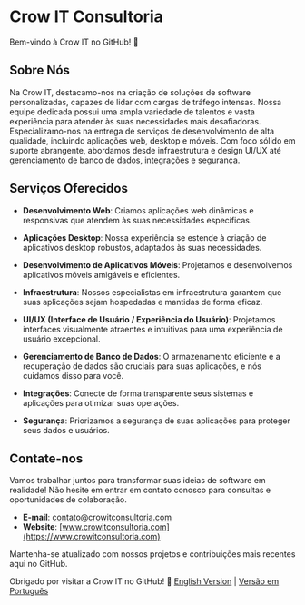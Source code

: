 # Crow IT Consultoria

Bem-vindo à Crow IT no GitHub! 🚀

## Sobre Nós

Na Crow IT, destacamo-nos na criação de soluções de software personalizadas, capazes de lidar com cargas de tráfego intensas. Nossa equipe dedicada possui uma ampla variedade de talentos e vasta experiência para atender às suas necessidades mais desafiadoras. Especializamo-nos na entrega de serviços de desenvolvimento de alta qualidade, incluindo aplicações web, desktop e móveis. Com foco sólido em suporte abrangente, abordamos desde infraestrutura e design UI/UX até gerenciamento de banco de dados, integrações e segurança.

## Serviços Oferecidos

- **Desenvolvimento Web**: Criamos aplicações web dinâmicas e responsivas que atendem às suas necessidades específicas.

- **Aplicações Desktop**: Nossa experiência se estende à criação de aplicativos desktop robustos, adaptados às suas necessidades.

- **Desenvolvimento de Aplicativos Móveis**: Projetamos e desenvolvemos aplicativos móveis amigáveis e eficientes.

- **Infraestrutura**: Nossos especialistas em infraestrutura garantem que suas aplicações sejam hospedadas e mantidas de forma eficaz.

- **UI/UX (Interface de Usuário / Experiência do Usuário)**: Projetamos interfaces visualmente atraentes e intuitivas para uma experiência de usuário excepcional.

- **Gerenciamento de Banco de Dados**: O armazenamento eficiente e a recuperação de dados são cruciais para suas aplicações, e nós cuidamos disso para você.

- **Integrações**: Conecte de forma transparente seus sistemas e aplicações para otimizar suas operações.

- **Segurança**: Priorizamos a segurança de suas aplicações para proteger seus dados e usuários.

## Contate-nos

Vamos trabalhar juntos para transformar suas ideias de software em realidade! Não hesite em entrar em contato conosco para consultas e oportunidades de colaboração.

- **E-mail**: contato@crowitconsultoria.com
- **Website**: [www.crowitconsultoria.com](https://www.crowitconsultoria.com)

Mantenha-se atualizado com nossos projetos e contribuições mais recentes aqui no GitHub.

Obrigado por visitar a Crow IT no GitHub! 🦅
[English Version](./README_EN.md) | [Versão em Português](./README.md)
